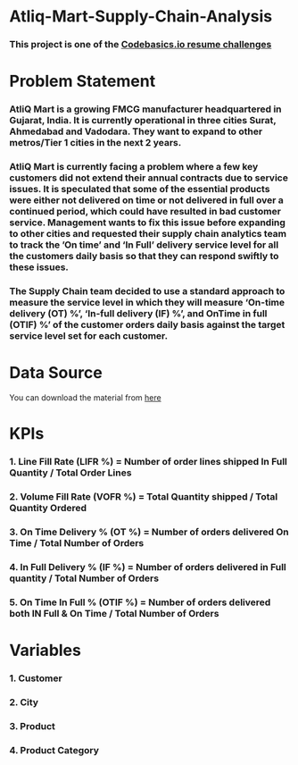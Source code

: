 # Atliq-Mart-Supply-Chain-Analysis
### This project is one of the [Codebasics.io resume challenges](https://codebasics.io/challenge/codebasics-resume-project-challenge)

# Problem Statement
### AtliQ Mart is a growing FMCG manufacturer headquartered in Gujarat, India. It is currently operational in three cities Surat, Ahmedabad and Vadodara. They want to expand to other metros/Tier 1 cities in the next 2 years.

### AtliQ Mart is currently facing a problem where a few key customers did not extend their annual contracts due to service issues. It is speculated that some of the essential products were either not delivered on time or not delivered in full over a continued period, which could have resulted in bad customer service. Management wants to fix this issue before expanding to other cities and requested their supply chain analytics team to track the ’On time’ and ‘In Full’ delivery service level for all the customers daily basis so that they can respond swiftly to these issues.

### The Supply Chain team decided to use a standard approach to measure the service level in which they will measure ‘On-time delivery (OT) %’, ‘In-full delivery (IF) %’, and OnTime in full (OTIF) %’ of the customer orders daily basis against the target service level set for each customer.

# Data Source
You can download the material from [here](https://codebasics.io/challenge/codebasics-resume-project-challenge/5)

# KPIs 
### 1. Line Fill Rate	(LIFR %)	    = Number of order lines shipped In Full Quantity / Total Order Lines
### 2. Volume Fill Rate	(VOFR %)    = Total Quantity shipped / Total Quantity Ordered		
### 3. On Time Delivery %	(OT %)    = Number of orders delivered On Time / Total Number of Orders
### 4. In Full Delivery %	(IF %)    = Number of orders delivered in Full quantity / Total Number of Orders
### 5. On Time In Full % (OTIF %)   =	Number of orders delivered both IN Full & On Time / Total Number of Orders

# Variables
### 1. Customer
### 2. City
### 3. Product
### 4. Product Category

